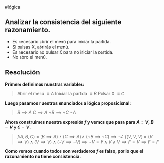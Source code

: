 #lógica 
## Analizar la consistencia del siguiente razonamiento.

-  Es necesario abrir el menú para iniciar la partida.
-  Si pulsas X, abrirás el menú.
- Es necesario no pulsar X para no iniciar la partida.
- No abro el menú.

## Resolución

**Primero definimos nuestras variables:**

>Abrir el menú $\equiv A$
>Iniciar la partida $\equiv B$
>Pulsar X $\equiv C$

**Luego pasamos nuestros enunciados a lógica proposicional:**

>$B\implies A$
>$C \implies A$
> $\lnot B \implies \lnot C$
> $\lnot A$

**Ahora construimos nuestra expresión $f$ y vemos que pasa para $A = V$, $B = V$ y $C = V$:**

>$f(A,B,C) = (B \implies A) \land (C \implies A) \land ( \lnot B \implies \lnot C)  \implies \lnot A$
>$f(V,V,V) = (V \implies V) \land (V \implies V) \land ( \lnot V \implies \lnot V)  \implies \lnot V = V \land V \land V \implies F = V \implies F = F$

**Como vemos cuando todos son verdaderos $f$ es falso, por lo que el razonamiento no tiene consistencia.**